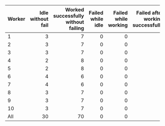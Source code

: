 | Worker   |   Idle without fail |   Worked successfully<br>without failing |   Failed while idle |   Failed while working |   Failed after<br>working successfully |   Non Critical Failures |   Total Failures |   Working times |
|:---------|--------------------:|-----------------------------------------:|--------------------:|-----------------------:|---------------------------------------:|------------------------:|-----------------:|----------------:|
| 1        |                   3 |                                        7 |                   0 |                      0 |                                      0 |                       0 |                0 |               7 |
| 2        |                   3 |                                        7 |                   0 |                      0 |                                      0 |                       0 |                0 |               7 |
| 3        |                   3 |                                        7 |                   0 |                      0 |                                      0 |                       0 |                0 |               7 |
| 4        |                   2 |                                        8 |                   0 |                      0 |                                      0 |                       0 |                0 |               8 |
| 5        |                   2 |                                        8 |                   0 |                      0 |                                      0 |                       0 |                0 |               8 |
| 6        |                   4 |                                        6 |                   0 |                      0 |                                      0 |                       0 |                0 |               6 |
| 7        |                   4 |                                        6 |                   0 |                      0 |                                      0 |                       0 |                0 |               6 |
| 8        |                   3 |                                        7 |                   0 |                      0 |                                      0 |                       0 |                0 |               7 |
| 9        |                   3 |                                        7 |                   0 |                      0 |                                      0 |                       0 |                0 |               7 |
| 10       |                   3 |                                        7 |                   0 |                      0 |                                      0 |                       0 |                0 |               7 |
| All      |                  30 |                                       70 |                   0 |                      0 |                                      0 |                       0 |                0 |              70 |